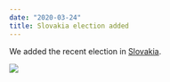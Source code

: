 ```yaml
---
date: "2020-03-24"
title: Slovakia election added
---
```


We added the recent election in [Slovakia](http://www.parlgov.org/explore/svk/election/2020-02-29/).

![](/images/parliament-germany.jpg)
